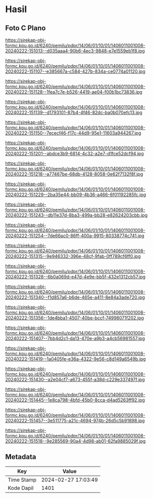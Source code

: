 # Hasil

## Foto C Plano

https://sirekap-obj-formc.kpu.go.id/6240/pemilu/pdpr/14/06/01/10/01/1406011001008-20240222-151013--d035aaa4-90b6-4ec3-9848-e7e1559eb1f8.jpg

https://sirekap-obj-formc.kpu.go.id/6240/pemilu/pdpr/14/06/01/10/01/1406011001008-20240222-151107--e385667a-c584-427b-834a-ce0774a01120.jpg

https://sirekap-obj-formc.kpu.go.id/6240/pemilu/pdpr/14/06/01/10/01/1406011001008-20240222-151128--1fea7c7e-b526-4419-ae04-f00b1bc73836.jpg

https://sirekap-obj-formc.kpu.go.id/6240/pemilu/pdpr/14/06/01/10/01/1406011001008-20240222-151139--d1793101-87b4-4f46-82dc-ba0b070efc13.jpg

https://sirekap-obj-formc.kpu.go.id/6240/pemilu/pdpr/14/06/01/10/01/1406011001008-20240222-151150--7ececf46-f17c-44d9-95e1-11603a944267.jpg

https://sirekap-obj-formc.kpu.go.id/6240/pemilu/pdpr/14/06/01/10/01/1406011001008-20240222-151201--abdce3b9-6814-4c32-a2e7-d1fce52dcf94.jpg

https://sirekap-obj-formc.kpu.go.id/6240/pemilu/pdpr/14/06/01/10/01/1406011001008-20240222-151218--a77467be-68db-4128-8058-0e62f7132f8f.jpg

https://sirekap-obj-formc.kpu.go.id/6240/pemilu/pdpr/14/06/01/10/01/1406011001008-20240222-151229--2ba35e44-bb09-4b36-a466-6f01192285fc.jpg

https://sirekap-obj-formc.kpu.go.id/6240/pemilu/pdpr/14/06/01/10/01/1406011001008-20240222-151243--db11e37d-8ba3-499a-bb28-e82624203cbb.jpg

https://sirekap-obj-formc.kpu.go.id/6240/pemilu/pdpr/14/06/01/10/01/1406011001008-20240222-151254--7de66ac0-86ff-400a-9915-80338774c741.jpg

https://sirekap-obj-formc.kpu.go.id/6240/pemilu/pdpr/14/06/01/10/01/1406011001008-20240222-151315--9e946332-396e-48cf-9fab-0ff789cf6ff0.jpg

https://sirekap-obj-formc.kpu.go.id/6240/pemilu/pdpr/14/06/01/10/01/1406011001008-20240222-151328--6b0a069d-e47d-4e9e-bb5f-432e1312cb57.jpg

https://sirekap-obj-formc.kpu.go.id/6240/pemilu/pdpr/14/06/01/10/01/1406011001008-20240222-151340--f1d857a6-b6de-465e-a411-8e84a3ade720.jpg

https://sirekap-obj-formc.kpu.go.id/6240/pemilu/pdpr/14/06/01/10/01/1406011001008-20240222-151356--1de4bba1-4507-40be-bccf-74998071f202.jpg

https://sirekap-obj-formc.kpu.go.id/6240/pemilu/pdpr/14/06/01/10/01/1406011001008-20240222-151407--7bb4d2c1-da13-470e-a9b3-a4cb56981557.jpg

https://sirekap-obj-formc.kpu.go.id/6240/pemilu/pdpr/14/06/01/10/01/1406011001008-20240222-151419--1a0405fe-e36a-4322-9e56-c8d149a6549b.jpg

https://sirekap-obj-formc.kpu.go.id/6240/pemilu/pdpr/14/06/01/10/01/1406011001008-20240222-151430--a2e04cf7-a673-455f-a38d-c229e337497f.jpg

https://sirekap-obj-formc.kpu.go.id/6240/pemilu/pdpr/14/06/01/10/01/1406011001008-20240222-151445--1e8ca798-4bfd-45b0-8cca-d4ad5263ff92.jpg

https://sirekap-obj-formc.kpu.go.id/6240/pemilu/pdpr/14/06/01/10/01/1406011001008-20240222-151457--3e511775-a21c-4694-974b-26d5c5b91898.jpg

https://sirekap-obj-formc.kpu.go.id/6240/pemilu/pdpr/14/06/01/10/01/1406011001008-20240222-151518--9e285569-90a4-4d98-ab01-62fa9885029f.jpg


## Metadata

| Key        | Value               |
| ---------- | ------------------- |
| Time Stamp | 2024-02-27 17:03:49 |
| Kode Dapil | 1401                |



